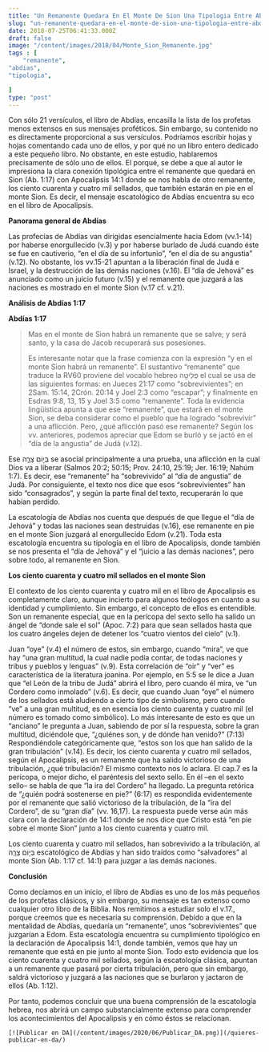 ```yaml
---
title: "Un Remanente Quedara En El Monte De Sion Una Tipologia Entre Abdias 1 17 Y Apocalipsis 14 1"
slug: "un-remanente-quedara-en-el-monte-de-sion-una-tipologia-entre-abdias-1-17-y-apocalipsis-14-1"
date: 2018-07-25T06:41:33.000Z
draft: false
image: "/content/images/2018/04/Monte_Sion_Remanente.jpg"
tags : [
    "remanente",
"abdias",
"tipologia",

]
type: "post"
---
```


   Con sólo 21 versículos, el libro de Abdías, encasilla la lista de los profetas menos extensos en sus mensajes proféticos. Sin embargo, su contenido no es directamente proporcional a sus versículos. Podríamos escribir hojas y hojas comentando cada uno de ellos, y por qué no un libro entero dedicado a este pequeño libro. No obstante, en este estudio, hablaremos precisamente de sólo uno de ellos. El porqué, se debe a que al autor le impresiona la clara conexión tipológica entre el remanente que quedará en Sion (Ab. 1:17) con Apocalipsis 14:1 donde se nos habla de otro remanente, los ciento cuarenta y cuatro mil sellados, que también estarán en pie en el monte Sion. Es decir, el mensaje escatológico de Abdías encuentra su eco en el libro de Apocalipsis.

 **Panorama general de Abdías**

 Las profecías de Abdías van dirigidas esencialmente hacia Edom (vv.1-14) por haberse enorgullecido (v.3) y por haberse burlado de Judá cuando éste se fue en cautiverio, “en el día de su infortunio”, “en el día de su angustia” (v.12). No obstante, los vv.15-21 apuntan a la liberación final de Judá e Israel, y la destrucción de las demás naciones (v.16). El “día de Jehová” es anunciado como un juicio futuro (v.15) y el remanente que juzgará a las naciones es mostrado en el monte Sion (v.17 cf. v.21).

 **Análisis de Abdías 1:17**

 **Abdías 1:17**

 
>  Mas en el monte de Sion habrá un remanente que se salve; y será santo, y la casa de Jacob recuperará sus posesiones.
> 
>   Es interesante notar que la frase comienza con la expresión “y en el monte Sion habrá un remanente”. El sustantivo “remanente” que traduce la RV60 proviene del vocablo hebreo פְלֵיטָ֖ה el cual se usa de las siguientes formas: en Jueces 21:17 como “sobrevivientes”; en 2Sam. 15:14, 2Crón. 20:14 y Joel 2:3 como “escapar”; y finalmente en Esdras 9:8, 13, 15 y Joel 3:5 como “remanente”. Toda la evidencia lingüística apunta a que ese “remanente”, que estará en el monte Sion, se deba considerar como el pueblo que ha logrado “sobrevivir” a una aflicción. Pero, ¿qué aflicción pasó ese remanente? Según los vv. anteriores, podemos apreciar que Edom se burló y se jactó en el “día de la angustia” de Judá (v.12).

 Ese בְּי֣וֹם צָרָ֑ה  se asocial principalmente a una prueba, una aflicción en la cual Dios va a liberar (Salmos 20:2; 50:15; Prov. 24:10, 25:19; Jer. 16:19; Nahúm 1:7). Es decir, ese “remanente” ha “sobrevivido” al “día de angustia” de Judá. Por consiguiente, el texto nos dice que esos “sobrevivientes” han sido “consagrados”, y según la parte final del texto, recuperarán lo que habían perdido.

 La escatología de Abdías nos cuenta que después de que llegue el “día de Jehová” y todas las naciones sean destruidas (v.16), ese remanente en pie en el monte Sion juzgará al enorgullecido Edom (v.21). Toda esta escatología encuentra su tipología en el libro de Apocalipsis, donde también se nos presenta el “día de Jehová” y el “juicio a las demás naciones”, pero sobre todo, al remanente en Sion.

 **Los ciento cuarenta y cuatro mil sellados en el monte Sion**

 El contexto de los ciento cuarenta y cuatro mil en el libro de Apocalipsis es completamente claro, aunque incierto para algunos teólogos en cuanto a su identidad y cumplimiento. Sin embargo, el concepto de ellos es entendible. Son un remanente especial, que en la perícopa del sexto sello ha salido un ángel de “donde sale el sol” (Apoc. 7:2) para que sean sellados hasta que los cuatro ángeles dejen de detener los “cuatro vientos del cielo” (v.1).

 Juan “oye” (v.4) el número de estos, sin embargo, cuando “mira”, ve que hay “una gran multitud, la cual nadie podía contar, de todas naciones y tribus y pueblos y lenguas” (v.9). Esta correlación de “oir” y “ver” es característica de la literatura joanina. Por ejemplo, en 5:5 se le dice a Juan que “el León de la tribu de Judá” abrirá el libro, pero cuando él mira, ve “un Cordero como inmolado” (v.6). Es decir, que cuando Juan “oye” el número de los sellados está aludiendo a cierto tipo de simbolismo, pero cuando “ve” a una gran multitud, es en esencia los ciento cuarenta y cuatro mil (el número es tomado como simbólico). Lo más interesante de esto es que un “anciano” le pregunta a Juan, sabiendo de por sí la respuesta, sobre la gran multitud, diciéndole que, “¿quiénes son, y de dónde han venido?” (7:13) Respondiéndole categóricamente que, “estos son los que han salido de la gran tribulación” (v.14). Es decir, los ciento cuarenta y cuatro mil sellados, según el Apocalipsis, es un remanente que ha salido victorioso de una tribulación, ¿qué tribulación? El mismo contexto nos lo aclara. El cap.7 es la perícopa, o mejor dicho, el paréntesis del sexto sello. En él –en el sexto sello– se habla de que “la ira del Cordero” ha llegado. La pregunta retórica de “¿quién podrá sostenerse en pie?” (6:17) es respondida evidentemente por el remanente que salió victorioso de la tribulación, de la “ira del Cordero”, de su “gran día” (vv. 16,17). La respuesta puede verse aún más clara con la declaración de 14:1 donde se nos dice que Cristo está “en pie sobre el monte Sion” junto a los ciento cuarenta y cuatro mil.

 Los ciento cuarenta y cuatro mil sellados, han sobrevivido a la tribulación, al בְּי֣וֹם צָרָ֑ה escatológico de Abdías y han sido traídos como “salvadores” al monte Sion (Ab. 1:17 cf. 14:1) para juzgar a las demás naciones.

 **Conclusión**

 Como decíamos en un inicio, el libro de Abdías es uno de los más pequeños de los profetas clásicos, y sin embargo, su mensaje es tan extenso como cualquier otro libro de la Biblia. Nos remitimos a estudiar solo el v.17., porque creemos que es necesaria su comprensión. Debido a que en la mentalidad de Abdías, quedaría un “remanente”, unos “sobrevivientes” que juzgarían a Edom. Esta escatología encuentra su cumplimiento tipológico en la declaración de Apocalipsis 14:1, donde también, vemos que hay un remanente que está en pie junto al monte Sion. Todo esto evidencia que los ciento cuarenta y cuatro mil sellados, según la escatología clásica, apuntan a un remanente que pasará por cierta tribulación, pero que sin embargo, saldrá victorioso y juzgará a las naciones que se burlaron y jactaron de ellos (Ab. 1:12).

 Por tanto, podemos concluir que una buena comprensión de la escatología hebrea, nos abrirá un campo substancialmente extenso para comprender los acontecimientos del Apocalipsis y en cómo éstos se relacionan.

    [![Publicar en DA](/content/images/2020/06/Publicar_DA.png)](/quieres-publicar-en-da/) 
